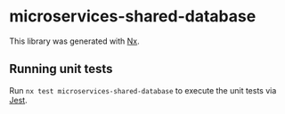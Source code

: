 # microservices-shared-database

This library was generated with [Nx](https://nx.dev).

## Running unit tests

Run `nx test microservices-shared-database` to execute the unit tests via [Jest](https://jestjs.io).
